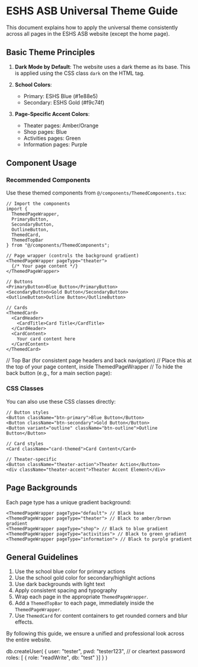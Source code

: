 # ESHS ASB Universal Theme Guide

This document explains how to apply the universal theme consistently across all pages in the ESHS ASB website (except the home page).

## Basic Theme Principles

1. **Dark Mode by Default**: The website uses a dark theme as its base. This is applied using the CSS class `dark` on the HTML tag.

2. **School Colors**:
   - Primary: ESHS Blue (#1e88e5)
   - Secondary: ESHS Gold (#f9c74f)

3. **Page-Specific Accent Colors**:
   - Theater pages: Amber/Orange
   - Shop pages: Blue
   - Activities pages: Green
   - Information pages: Purple

## Component Usage

### Recommended Components

Use these themed components from `@/components/ThemedComponents.tsx`:

```tsx
// Import the components
import { 
  ThemedPageWrapper, 
  PrimaryButton, 
  SecondaryButton, 
  OutlineButton,
  ThemedCard,
  ThemedTopBar
} from "@/components/ThemedComponents";

// Page wrapper (controls the background gradient)
<ThemedPageWrapper pageType="theater">
  {/* Your page content */}
</ThemedPageWrapper>

// Buttons
<PrimaryButton>Blue Button</PrimaryButton>
<SecondaryButton>Gold Button</SecondaryButton>
<OutlineButton>Outline Button</OutlineButton>

// Cards
<ThemedCard>
  <CardHeader>
    <CardTitle>Card Title</CardTitle>
  </CardHeader>
  <CardContent>
    Your card content here
  </CardContent>
</ThemedCard>
```

// Top Bar (for consistent page headers and back navigation)
// Place this at the top of your page content, inside ThemedPageWrapper
<ThemedTopBar title="Page Title Here" />
// To hide the back button (e.g., for a main section page):
<ThemedTopBar title="Section Home" showBackButton={false} />

### CSS Classes

You can also use these CSS classes directly:

```tsx
// Button styles
<Button className="btn-primary">Blue Button</Button>
<Button className="btn-secondary">Gold Button</Button>
<Button variant="outline" className="btn-outline">Outline Button</Button>

// Card styles
<Card className="card-themed">Card Content</Card>

// Theater-specific
<Button className="theater-action">Theater Action</Button>
<div className="theater-accent">Theater Accent Element</div>
```

## Page Backgrounds

Each page type has a unique gradient background:

```tsx
<ThemedPageWrapper pageType="default"> // Black base
<ThemedPageWrapper pageType="theater"> // Black to amber/brown gradient
<ThemedPageWrapper pageType="shop"> // Black to blue gradient
<ThemedPageWrapper pageType="activities"> // Black to green gradient
<ThemedPageWrapper pageType="information"> // Black to purple gradient
```

## General Guidelines

1. Use the school blue color for primary actions
2. Use the school gold color for secondary/highlight actions
3. Use dark backgrounds with light text
4. Apply consistent spacing and typography
5. Wrap each page in the appropriate `ThemedPageWrapper`.
6. Add a `ThemedTopBar` to each page, immediately inside the `ThemedPageWrapper`.
7. Use `ThemedCard` for content containers to get rounded corners and blur effects.

By following this guide, we ensure a unified and professional look across the entire website.


db.createUser(
  {
    user: "tester",
    pwd:  "tester123",   // or cleartext password
    roles: [ { role: "readWrite", db: "test" }]
  }
)